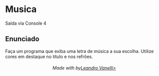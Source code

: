 # Musica
Saída via Console 4

## Enunciado

Faça um programa que exiba uma letra de música a sua escolha. Utilize cores em destaque no título e nos refrões.

<h6 align="center">Made with by<a href="https://github.com/LeoVanelli">Leandro Vanelli></a></h6>
